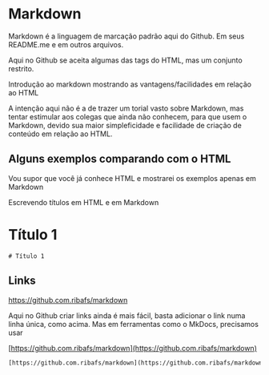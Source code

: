 # Markdown

Markdown é a linguagem de marcação padrão aqui do Github. Em seus README.me e em outros arquivos.

Aqui no Github se aceita algumas das tags do HTML, mas um conjunto restrito.

Introdução ao markdown mostrando as vantagens/facilidades em relação ao HTML

A intenção aqui não é a de trazer um torial vasto sobre Markdown, mas tentar estimular aos colegas que ainda não conhecem, para que usem o Markdown, devido sua maior simpleficidade e facilidade de criação de conteúdo em relação ao HTML.

## Alguns exemplos comparando com o HTML

Vou supor que você já conhece HTML e mostrarei os exemplos apenas em Markdown

Escrevendo títulos em HTML e em Markdown

# Título 1
```
# Título 1
``` 
## Links

https://github.com.ribafs/markdown

Aqui no Github criar links ainda é mais fácil, basta adicionar o link numa linha única, como acima. Mas em ferramentas como o MkDocs, precisamos usar

[https://github.com.ribafs/markdown](https://github.com.ribafs/markdown)

```html
[https://github.com.ribafs/markdown](https://github.com.ribafs/markdown)
```

